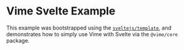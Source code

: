 # Vime Svelte Example

This example was bootstrapped using the [`sveltejs/template`](https://github.com/sveltejs/template), 
and demonstrates how to simply use Vime with Svelte via the `@vime/core` package.